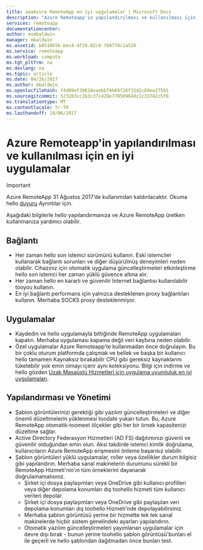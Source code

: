 ```yaml
---
title: aaaAzure RemoteApp en iyi uygulamalar | Microsoft Docs
description: "Azure Remoteapp'in yapılandırılması ve kullanılması için en iyi uygulamalar."
services: remoteapp
documentationcenter: 
author: msmbaldwin
manager: mbaldwin
ms.assetid: b851865b-bec4-4f29-82c0-7b9770c1a520
ms.service: remoteapp
ms.workload: compute
ms.tgt_pltfrm: na
ms.devlang: na
ms.topic: article
ms.date: 04/26/2017
ms.author: mbaldwin
ms.openlocfilehash: f4d09ef30816eaebb74b69f26f3242c69ea27591
ms.sourcegitcommit: 523283cc1b3c37c428e77850964dc1c33742c5f0
ms.translationtype: MT
ms.contentlocale: tr-TR
ms.lasthandoff: 10/06/2017
---
```

# <a name="best-practices-for-configuring-and-using-azure-remoteapp"></a>Azure Remoteapp'in yapılandırılması ve kullanılması için en iyi uygulamalar
> [!IMPORTANT]
> Azure RemoteApp 31 Ağustos 2017’de kullanımdan kaldırılacaktır. Okuma hello [duyuru](https://blogs.technet.microsoft.com/enterprisemobility/2016/08/12/application-remoting-and-the-cloud/) Ayrıntılar için.
> 
> 

Aşağıdaki bilgilerle hello yapılandırmanıza ve Azure RemoteApp üretken kullanmanıza yardımcı olabilir.

## <a name="connectivity"></a>Bağlantı
* Her zaman hello son istemci sürümünü kullanın. Eski istemciler kullanarak bağlantı sorunları ve diğer düşürülmüş deneyimleri neden olabilir. Cihazınız için otomatik uygulama güncelleştirmeleri etkinleştirme hello son istemci her zaman yüklü güvence altına alır.
* Her zaman hello en kararlı ve güvenilir Internet bağlantısı kullanılabilir tooyou kullanın.  
* En iyi bağlantı performans için yalnızca desteklenen proxy bağlantıları kullanın.  Merhaba SOCKS proxy desteklenmiyor.

## <a name="applications"></a>Uygulamalar
* Kaydedin ve hello uygulamayla bittiğinde RemoteApp uygulamaları kapatın. Merhaba uygulaması kapama değil veri kaybına neden olabilir.
* Özel uygulamalar Azure Remoteapp'te kullanmadan önce doğrulayın. Bu bir çoklu oturum platformda çalışmak ve bellek ve başka bir kullanıcı hello tamamen Kaynaksız bırakabilir CPU gibi gereksiz kaynaklarını tüketebilir yok emin olmayı içerir aynı koleksiyonu. Bilgi için indirme ve hello gözden [Uzak Masaüstü Hizmetleri için uygulama uyumluluk en iyi uygulamaları](http://www.dabcc.com/resources/Application%20Compatibility%20Best%20Practices%20for%20Remote%20Desktop%20Services.pdf).

## <a name="configuration-and-management"></a>Yapılandırması ve Yönetimi
* Şablon görüntülerinizi gerektiği gibi yazılım güncelleştirmeleri ve diğer önemli düzeltmelerin yüklenmesi toodate yukarı tutun. Bu, Azure RemoteApp otomatik-toomeet ölçekler gibi her bir örnek kapasitenizi düzeltme sağlar.  
* Active Directory Federasyon Hizmetleri (AD FS) dağıtımınızı güvenli ve güvenilir olduğundan emin olun. Aksi takdirde istemci kimlik doğrulama, kullanıcıların Azure RemoteApp erişmesini önleme başarısız olabilir.
* Şablon görüntüleri yüklü uygulamalar, roller veya özellikler durum bilgisiz gibi yapılandırın. Merhaba sanal makinelerin durumunu sürekli bir RemoteApp Hizmeti'nin'ın tüm örneklerini dayanarak doğrulamamalısınız.
  * Şirket içi dosya paylaşımları veya OneDrive gibi kullanıcı profilleri veya diğer depolama konumları dış toohello hizmeti tüm kullanıcı verileri depolar.
  * Şirket içi dosya paylaşımları veya OneDrive gibi paylaşılan veri depolama konumları dış toohello Hizmeti'nde depolayabilirsiniz.
  * Merhaba şablon görüntüsü yerine bir hizmette tek tek sanal makinelerde hiçbir sistem genelindeki ayarları yapılandırın.
  * Otomatik yazılım güncelleştirmeleri yayımlanan uygulamalar için devre dışı bırak - bunun yerine toohello şablon görüntüsü'bunları el ile geçerli ve hello şablondan dağıtmadan önce bunları test.

